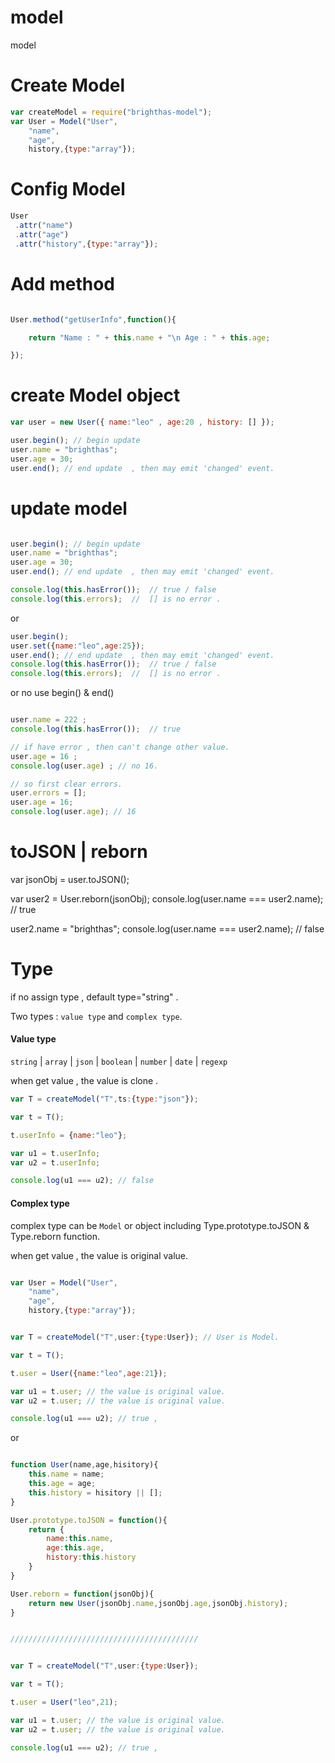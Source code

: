 model
=====

model

Create Model
============

```js
var createModel = require("brighthas-model");
var User = Model("User",
	"name",
	"age",
	history,{type:"array"});
```

Config Model
============
```js
User
 .attr("name")
 .attr("age")
 .attr("history",{type:"array"});
```

Add method
==========

```js

User.method("getUserInfo",function(){

	return "Name : " + this.name + "\n Age : " + this.age;

});


```

create Model object
===================

```js
var user = new User({ name:"leo" , age:20 , history: [] });

user.begin(); // begin update
user.name = "brighthas";
user.age = 30;
user.end(); // end update  , then may emit 'changed' event. 

```

update model
============

```js

user.begin(); // begin update
user.name = "brighthas";
user.age = 30;
user.end(); // end update  , then may emit 'changed' event. 

console.log(this.hasError());  // true / false
console.log(this.errors);  //  [] is no error .

```

or

```js
user.begin();
user.set({name:"leo",age:25});
user.end(); // end update  , then may emit 'changed' event. 
console.log(this.hasError());  // true / false
console.log(this.errors);  //  [] is no error .
```

or no use begin() & end()

```js

user.name = 222 ;
console.log(this.hasError());  // true 

// if have error , then can't change other value.
user.age = 16 ;  
console.log(user.age) ; // no 16.

// so first clear errors.
user.errors = [];
user.age = 16; 
console.log(user.age); // 16

```

toJSON | reborn
===============

var jsonObj = user.toJSON();

var user2 = User.reborn(jsonObj);
console.log(user.name === user2.name); // true

user2.name = "brighthas";
console.log(user.name === user2.name); // false


Type
====

if no assign type , default type="string" .

Two types : `value type` and `complex type`.

#### Value type

`string` | `array` | `json` | `boolean` | `number` | `date` | `regexp`

when get value , the value is clone .

```js
var T = createModel("T",ts:{type:"json"});

var t = T();

t.userInfo = {name:"leo"};

var u1 = t.userInfo;
var u2 = t.userInfo;

console.log(u1 === u2); // false

```

#### Complex type

complex type can be `Model` or object including Type.prototype.toJSON & Type.reborn function.

when get value , the value is original value.

```js

var User = Model("User",
	"name",
	"age",
	history,{type:"array"});


var T = createModel("T",user:{type:User}); // User is Model.

var t = T();

t.user = User({name:"leo",age:21});

var u1 = t.user; // the value is original value.
var u2 = t.user; // the value is original value.

console.log(u1 === u2); // true , 

```

or

```js

function User(name,age,hisitory){
	this.name = name;
	this.age = age;
	this.history = hisitory || [];
}

User.prototype.toJSON = function(){
	return {
		name:this.name,
		age:this.age,
		history:this.history
	}
}

User.reborn = function(jsonObj){
	return new User(jsonObj.name,jsonObj.age,jsonObj.history);
}


//////////////////////////////////////////


var T = createModel("T",user:{type:User});

var t = T();

t.user = User("leo",21);

var u1 = t.user; // the value is original value.
var u2 = t.user; // the value is original value.

console.log(u1 === u2); // true , 

```










